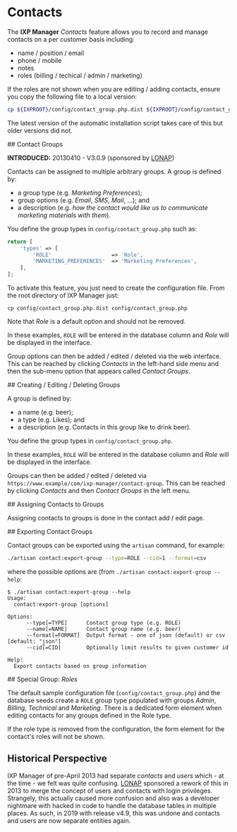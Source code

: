 # Contacts

The **IXP Manager** *Contacts* feature allows you to record and manage contacts on a per customer basis including:

* name / position / email
* phone / mobile
* notes
* roles (billing / techical / admin / marketing)

If the roles are not shown when you are editing / adding contacts, ensure you copy the following file to a local version:

```sh
cp ${IXPROOT}/config/contact_group.php.dist ${IXPROOT}/config/contact_group.php
```

The latest version of the automatic installation script takes care of this but older versions did not.




## Contact Groups

**INTRODUCED:** 20130410 - V3.0.9 (sponsored by [LONAP](http://www.lonap.net/))

Contacts can be assigned to multiple arbitrary groups. A group is defined by:

* a group type (e.g. *Marketing Preferences*);
* group options (e.g. *Email*, *SMS*, *Mail*, ...); and
* a description (e.g. *how the contact would like us to communicate marketing materials with them*).

You define the group types in `config/contact_group.php` such as:

```php
return [
    'types' => [
        'ROLE'                   => 'Role',
        'MARKETING_PREFERENCES'  => 'Marketing Preferences',
    ],
];
```

To activate this feature, you just need to create the configuration file. From the root directory of IXP Manager just:

```
cp config/contact_group.php.dist config/contact_group.php
```

Note that *Role* is a default option and should not be removed.

In these examples, `ROLE` will be entered in the database column and _Role_ will be displayed in the interface.

Group options can then be added / edited / deleted via the web interface. This can be reached by clicking *Contacts* in the left-hand side menu and then the sub-menu option that appears called *Contact Groups*.



## Creating / Editing / Deleting Groups

A group is defined by:

* a name (e.g. beer);
* a type (e.g. Likes); and
* a description (e.g. Contacts in this group like to drink beer).

You define the group types in `config/contact_group.php`.

In these examples, `ROLE` will be entered in the database column and *Role* will be displayed in the interface.

Groups can then be added / edited / deleted via `https://www.example/com/ixp-manager/contact-group`. This can be reached by clicking *Contacts* and then *Contact Groups* in the left menu.

## Assigning Contacts to Groups

Assigning contacts to groups is done in the contact add / edit page.

## Exporting Contact Groups


Contact groups can be exported using the `artisan` command, for example:

```sh
./artisan contact:export-group --type=ROLE --cid=1 --format=csv
```

where the possible options are (from `./artisan contact:export-group --help`:

```
$ ./artisan contact:export-group --help
Usage:
  contact:export-group [options]

Options:
      --type[=TYPE]      Contact group type (e.g. ROLE)
      --name[=NAME]      Contact group name (e.g. beer)
      --format[=FORMAT]  Output format - one of json (default) or csv [default: "json"]
      --cid[=CID]        Optionally limit results to given customer id

Help:
  Export contacts based on group information
```


## Special Group: *Roles*

The default sample configuration file (`config/contact_group.php`) and the database seeds create a `ROLE` group type populated with groups *Admin*, *Billing*, *Technical* and *Marketing*. There is a dedicated form element when editing contacts for any groups defined in the Role type.

If the role type is removed from the configuration, the form element for the contact's roles will not be shown.



## Historical Perspective

IXP Manager of pre-April 2013 had separate *contacts* and *users* which - at the time - we felt was quite confusing. [LONAP](http://www.lonap.net/) sponsored a rework of this in 2013 to merge the concept of users and contacts with login privileges. Strangely, this actually caused more confusion and also was a developer nightmare with hacked in code to handle the database tables in multiple places. As such, in 2019 with release v4.9, this was undone and contacts and users are now separate entities again.
